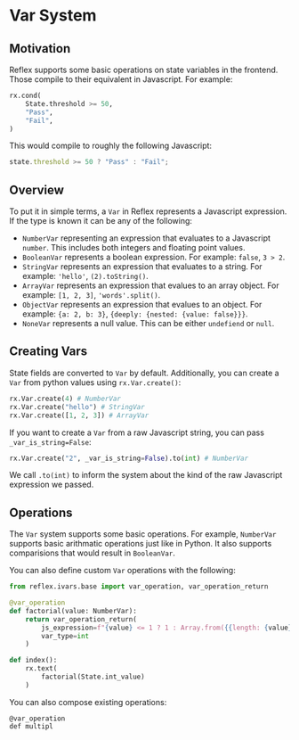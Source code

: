 # Var System

## Motivation

Reflex supports some basic operations on state variables in the frontend. Those compile to their equivalent in Javascript. For example:

```python
rx.cond(
    State.threshold >= 50,
    "Pass",
    "Fail",
)
```

This would compile to roughly the following Javascript:

```js
state.threshold >= 50 ? "Pass" : "Fail";
```

## Overview

To put it in simple terms, a `Var` in Reflex represents a Javascript expression. If the type is known it can be any of the following:

- `NumberVar` representing an expression that evaluates to a Javascript `number`. This includes both integers and floating point values.
- `BooleanVar` represents a boolean expression. For example: `false`, `3 > 2`.
- `StringVar` represents an expression that evaluates to a string. For example: `'hello'`, `(2).toString()`.
- `ArrayVar` represents an expression that evalues to an array object. For example: `[1, 2, 3]`, `'words'.split()`.
- `ObjectVar` represents an expression that evalues to an object. For example: `{a: 2, b: 3}`, `{deeply: {nested: {value: false}}}`.
- `NoneVar` represents a null value. This can be either `undefiend` or `null`.

## Creating Vars

State fields are converted to `Var` by default. Additionally, you can create a `Var` from python values using `rx.Var.create()`:

```python
rx.Var.create(4) # NumberVar
rx.Var.create("hello") # StringVar
rx.Var.create([1, 2, 3]) # ArrayVar
```

If you want to create a `Var` from a raw Javascript string, you can pass `_var_is_string=False`:

```python
rx.Var.create("2", _var_is_string=False).to(int) # NumberVar
```

We call `.to(int)` to inform the system about the kind of the raw Javascript expression we passed.

## Operations

The `Var` system supports some basic operations. For example, `NumberVar` supports basic arithmatic operations just like in Python. It also supports comparisions that would result in `BooleanVar`.

You can also define custom `Var` operations with the following:

```python
from reflex.ivars.base import var_operation, var_operation_return

@var_operation
def factorial(value: NumberVar):
    return var_operation_return(
        js_expression=f"{value} <= 1 ? 1 : Array.from({{length: {value}}}, (_, i) => i+1).reduce((p, c) => p * c)",
        var_type=int
    )

def index():
    rx.text(
        factorial(State.int_value)
    )
```

You can also compose existing operations:

```
@var_operation
def multipl
